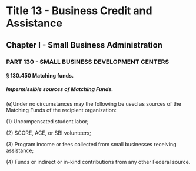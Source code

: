 
# Title 13 - Business Credit and Assistance
## Chapter I - Small Business Administration
### PART 130 - SMALL BUSINESS DEVELOPMENT CENTERS
#### § 130.450 Matching funds.
##### Impermissible sources of Matching Funds.

(e)Under no circumstances may the following be used as sources of the Matching Funds of the recipient organization:

(1) Uncompensated student labor;

(2) SCORE, ACE, or SBI volunteers;

(3) Program income or fees collected from small businesses receiving assistance;

(4) Funds or indirect or in-kind contributions from any other Federal source.
